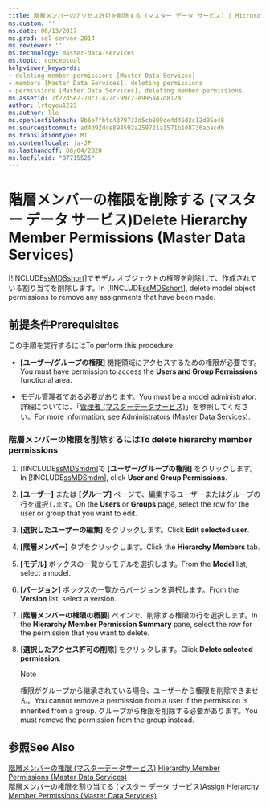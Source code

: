 ```yaml
---
title: 階層メンバーのアクセス許可を削除する (マスター データ サービス) | Microsoft Docs
ms.custom: ''
ms.date: 06/13/2017
ms.prod: sql-server-2014
ms.reviewer: ''
ms.technology: master-data-services
ms.topic: conceptual
helpviewer_keywords:
- deleting member permissions [Master Data Services]
- members [Master Data Services], deleting permissions
- permissions [Master Data Services], deleting member permissions
ms.assetid: 7f22d5e2-70c1-422c-99c2-e995a47d812a
author: lrtoyou1223
ms.author: lle
ms.openlocfilehash: 8b6e7fbfc4379733d5cb809ce4d46d2c12d05a48
ms.sourcegitcommit: ad4d92dce894592a259721a1571b1d8736abacdb
ms.translationtype: MT
ms.contentlocale: ja-JP
ms.lasthandoff: 08/04/2020
ms.locfileid: "87715525"
---
```

# <a name="delete-hierarchy-member-permissions-master-data-services"></a><span data-ttu-id="78ef3-102">階層メンバーの権限を削除する (マスター データ サービス)</span><span class="sxs-lookup"><span data-stu-id="78ef3-102">Delete Hierarchy Member Permissions (Master Data Services)</span></span>
  <span data-ttu-id="78ef3-103">[!INCLUDE[ssMDSshort](../includes/ssmdsshort-md.md)]でモデル オブジェクトの権限を削除して、作成されている割り当てを削除します。</span><span class="sxs-lookup"><span data-stu-id="78ef3-103">In [!INCLUDE[ssMDSshort](../includes/ssmdsshort-md.md)], delete model object permissions to remove any assignments that have been made.</span></span>  
  
## <a name="prerequisites"></a><span data-ttu-id="78ef3-104">前提条件</span><span class="sxs-lookup"><span data-stu-id="78ef3-104">Prerequisites</span></span>  
 <span data-ttu-id="78ef3-105">この手順を実行するには</span><span class="sxs-lookup"><span data-stu-id="78ef3-105">To perform this procedure:</span></span>  
  
-   <span data-ttu-id="78ef3-106">**[ユーザー/グループの権限]** 機能領域にアクセスするための権限が必要です。</span><span class="sxs-lookup"><span data-stu-id="78ef3-106">You must have permission to access the **Users and Group Permissions** functional area.</span></span>  
  
-   <span data-ttu-id="78ef3-107">モデル管理者である必要があります。</span><span class="sxs-lookup"><span data-stu-id="78ef3-107">You must be a model administrator.</span></span> <span data-ttu-id="78ef3-108">詳細については、「[管理者 &#40;マスターデータサービス&#41;](administrators-master-data-services.md)」を参照してください。</span><span class="sxs-lookup"><span data-stu-id="78ef3-108">For more information, see [Administrators &#40;Master Data Services&#41;](administrators-master-data-services.md).</span></span>  
  
### <a name="to-delete-hierarchy-member-permissions"></a><span data-ttu-id="78ef3-109">階層メンバーの権限を削除するには</span><span class="sxs-lookup"><span data-stu-id="78ef3-109">To delete hierarchy member permissions</span></span>  
  
1.  <span data-ttu-id="78ef3-110">[!INCLUDE[ssMDSmdm](../includes/ssmdsmdm-md.md)]で **[ユーザー/グループの権限]** をクリックします。</span><span class="sxs-lookup"><span data-stu-id="78ef3-110">In [!INCLUDE[ssMDSmdm](../includes/ssmdsmdm-md.md)], click **User and Group Permissions**.</span></span>  
  
2.  <span data-ttu-id="78ef3-111">**[ユーザー]** または **[グループ]** ページで、編集するユーザーまたはグループの行を選択します。</span><span class="sxs-lookup"><span data-stu-id="78ef3-111">On the **Users** or **Groups** page, select the row for the user or group that you want to edit.</span></span>  
  
3.  <span data-ttu-id="78ef3-112">**[選択したユーザーの編集]** をクリックします。</span><span class="sxs-lookup"><span data-stu-id="78ef3-112">Click **Edit selected user**.</span></span>  
  
4.  <span data-ttu-id="78ef3-113">**[階層メンバー]** タブをクリックします。</span><span class="sxs-lookup"><span data-stu-id="78ef3-113">Click the **Hierarchy Members** tab.</span></span>  
  
5.  <span data-ttu-id="78ef3-114">**[モデル]** ボックスの一覧からモデルを選択します。</span><span class="sxs-lookup"><span data-stu-id="78ef3-114">From the **Model** list, select a model.</span></span>  
  
6.  <span data-ttu-id="78ef3-115">**[バージョン]** ボックスの一覧からバージョンを選択します。</span><span class="sxs-lookup"><span data-stu-id="78ef3-115">From the **Version** list, select a version.</span></span>  
  
7.  <span data-ttu-id="78ef3-116">[**階層メンバーの権限の概要**] ペインで、削除する権限の行を選択します。</span><span class="sxs-lookup"><span data-stu-id="78ef3-116">In the **Hierarchy Member Permission Summary** pane, select the row for the permission that you want to delete.</span></span>  
  
8.  <span data-ttu-id="78ef3-117">[**選択したアクセス許可の削除**] をクリックします。</span><span class="sxs-lookup"><span data-stu-id="78ef3-117">Click **Delete selected permission**.</span></span>  
  
    > [!NOTE]  
    >  <span data-ttu-id="78ef3-118">権限がグループから継承されている場合、ユーザーから権限を削除できません。</span><span class="sxs-lookup"><span data-stu-id="78ef3-118">You cannot remove a permission from a user if the permission is inherited from a group.</span></span> <span data-ttu-id="78ef3-119">グループから権限を削除する必要があります。</span><span class="sxs-lookup"><span data-stu-id="78ef3-119">You must remove the permission from the group instead.</span></span>  
  
## <a name="see-also"></a><span data-ttu-id="78ef3-120">参照</span><span class="sxs-lookup"><span data-stu-id="78ef3-120">See Also</span></span>  
 <span data-ttu-id="78ef3-121">[階層メンバーの権限 &#40;マスターデータサービス&#41;](../../2014/master-data-services/hierarchy-member-permissions-master-data-services.md) </span><span class="sxs-lookup"><span data-stu-id="78ef3-121">[Hierarchy Member Permissions &#40;Master Data Services&#41;](../../2014/master-data-services/hierarchy-member-permissions-master-data-services.md) </span></span>  
 [<span data-ttu-id="78ef3-122">階層メンバーの権限を割り当てる (マスター データ サービス)</span><span class="sxs-lookup"><span data-stu-id="78ef3-122">Assign Hierarchy Member Permissions &#40;Master Data Services&#41;</span></span>](../../2014/master-data-services/assign-hierarchy-member-permissions-master-data-services.md)  
  
  

